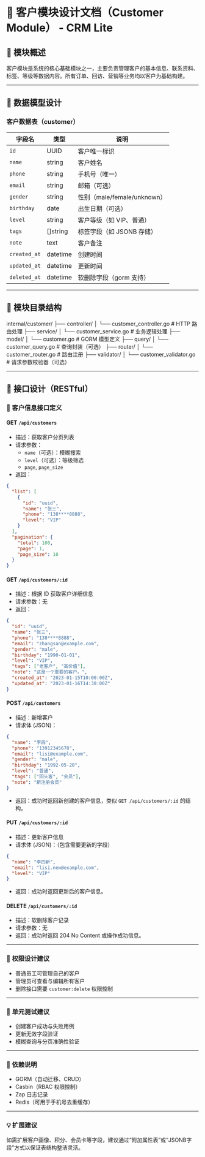 # 👥 客户模块设计文档（Customer Module） - CRM Lite

## 📌 模块概述

客户模块是系统的核心基础模块之一，主要负责管理客户的基本信息、联系资料、标签、等级等数据内容。所有订单、回访、营销等业务均以客户为基础构建。

---

## 🧱 数据模型设计

### 客户数据表（customer）

| 字段名         | 类型       | 说明                         |
|----------------|------------|------------------------------|
| `id`           | UUID       | 客户唯一标识                 |
| `name`         | string     | 客户姓名                     |
| `phone`        | string     | 手机号（唯一）              |
| `email`        | string     | 邮箱（可选）                |
| `gender`       | string     | 性别（male/female/unknown） |
| `birthday`     | date       | 出生日期（可选）            |
| `level`        | string     | 客户等级（如 VIP、普通）     |
| `tags`         | []string   | 标签字段（如 JSONB 存储）    |
| `note`         | text       | 客户备注                     |
| `created_at`   | datetime   | 创建时间                     |
| `updated_at`   | datetime   | 更新时间                     |
| `deleted_at`   | datetime   | 软删除字段（gorm 支持）     |

---

## 📂 模块目录结构

internal/customer/
├── controller/
│   └── customer_controller.go    # HTTP 路由处理
├── service/
│   └── customer_service.go       # 业务逻辑处理
├── model/
│   └── customer.go               # GORM 模型定义
├── query/
│   └── customer_query.go         # 查询封装（可选）
├── router/
│   └── customer_router.go        # 路由注册
├── validator/
│   └── customer_validator.go     # 请求参数校验器（可选）

---

## 🔌 接口设计（RESTful）

### 📄 客户信息接口定义

#### GET `/api/customers`

- 描述：获取客户分页列表
- 请求参数：
  - `name`（可选）：模糊搜索
  - `level`（可选）：等级筛选
  - `page`, `page_size`
- 返回：

```json
{
  "list": [
    {
      "id": "uuid",
      "name": "张三",
      "phone": "138****8888",
      "level": "VIP"
    }
  ],
  "pagination": {
    "total": 100,
    "page": 1,
    "page_size": 10
  }
}
```

#### GET `/api/customers/:id`

- 描述：根据 ID 获取客户详细信息
- 请求参数：无
- 返回：

```json
{
  "id": "uuid",
  "name": "张三",
  "phone": "138****8888",
  "email": "zhangsan@example.com",
  "gender": "male",
  "birthday": "1990-01-01",
  "level": "VIP",
  "tags": ["老客户", "高价值"],
  "note": "这是一个重要的客户。",
  "created_at": "2023-01-15T10:00:00Z",
  "updated_at": "2023-01-16T14:30:00Z"
}
```

#### POST `/api/customers`

- 描述：新增客户
- 请求体 (JSON)：

```json
{
  "name": "李四",
  "phone": "13912345678",
  "email": "lisi@example.com",
  "gender": "male",
  "birthday": "1992-05-20",
  "level": "普通",
  "tags": ["回头客", "会员"],
  "note": "新注册会员"
}
```

- 返回：成功时返回新创建的客户信息，类似 `GET /api/customers/:id` 的结构。

#### PUT `/api/customers/:id`

- 描述：更新客户信息
- 请求体 (JSON)：（包含需要更新的字段）

```json
{
  "name": "李四新",
  "email": "lisi.new@example.com",
  "level": "VIP"
}
```

- 返回：成功时返回更新后的客户信息。

#### DELETE `/api/customers/:id`

- 描述：软删除客户记录
- 请求参数：无
- 返回：成功时返回 204 No Content 或操作成功信息。

---

### 🔐 权限设计建议

- 普通员工可管理自己的客户
- 管理员可查看与编辑所有客户
- 删除接口需要 `customer:delete` 权限控制

---

### 🧪 单元测试建议

- 创建客户成功与失败用例
- 更新无效字段验证
- 模糊查询与分页准确性验证

---

### 📎 依赖说明

- GORM（自动迁移、CRUD）
- Casbin（RBAC 权限控制）
- Zap 日志记录
- Redis（可用于手机号去重缓存）

---

### 💡 扩展建议

如需扩展客户画像、积分、会员卡等字段，建议通过“附加属性表”或“JSONB字段”方式以保证表结构整洁灵活。
